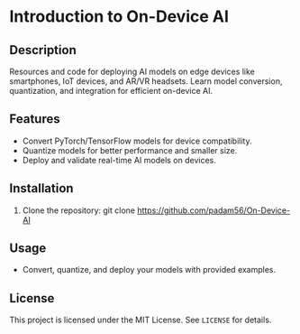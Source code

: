 # Introduction to On-Device AI

## Description
Resources and code for deploying AI models on edge devices like smartphones, IoT devices, and AR/VR headsets. Learn model conversion, quantization, and integration for efficient on-device AI.

## Features
- Convert PyTorch/TensorFlow models for device compatibility.
- Quantize models for better performance and smaller size.
- Deploy and validate real-time AI models on devices.

## Installation
1. Clone the repository:
git clone https://github.com/padam56/On-Device-AI


## Usage
- Convert, quantize, and deploy your models with provided examples.

## License
This project is licensed under the MIT License. See `LICENSE` for details.
